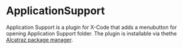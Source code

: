 # ApplicationSupport

Application Support is a plugin for X-Code that adds a menubutton for opening Application Support folder. The plugin is installable via thethe [Alcatraz package manager](http://alcatraz.io/).
